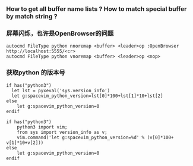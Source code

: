 ### How to get all buffer name lists ? How to match special buffer by match string ? 

### 屏幕闪烁，也许是OpenBrowser的问题
```
autocmd FileType python nnoremap <buffer> <leader>op :OpenBrowser http://localhost:5555/<cr>
autocmd FileType python vnoremap <buffer> <leader>op <nop>
```

### 获取python 的版本号

```
if has("python3")
  let lst = pyxeval('sys.version_info')
  let g:spacevim_python_version=lst[0]*100+lst[1]*10+lst[2]
else
    let g:spacevim_python_version=0
endif

```

```
if has("python3")
    python3 import vim; 
    from sys import version_info as v; 
    vim.command('let g:spacevim_python_version=%d' % (v[0]*100+ v[1]*10+v[2]))
else
    let g:spacevim_python_version=0
endif

```
